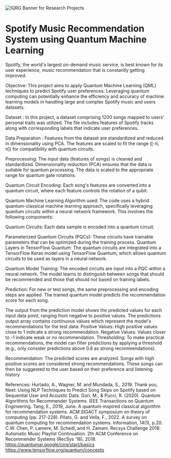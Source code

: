 ![IQRG Banner for Research Projects](../IQRG_Banner_Research_Projects_2024.png)

# Spotify Music Recommendation System using Quantum Machine Learning

Spotify, the world's largest on-demand music service, is best known for its user experience, music recommendation that is constantly getting improved.

Objective: This project aims to apply Quantum Machine Learning (QML) techniques to predict Spotify user preferences. Leveraging quantum computing can potentially enhance the efficiency and accuracy of machine learning models in handling large and complex Spotify music and users datasets.

Dataset : In this project, a dataset comprising 1200 songs mapped to users' personal traits was utilized. The file includes features of Spotify tracks along with corresponding labels that indicate user preferences.

Data Preparation : Features from the dataset are standardized and reduced in dimensionality using PCA. The features are scaled to fit the range ([-π, π]) for compatibility with quantum circuits.

Preprocessing:
The input data (features of songs) is cleaned and standardized.
Dimensionality reduction (PCA) ensures that the data is suitable for quantum processing.
The data is scaled to the appropriate range for quantum gate rotations.

Quantum Circuit Encoding:
Each song's features are converted into a quantum circuit, where each feature controls the rotation of a qubit.

Quantum Machine Learning Algorithm used:
The code uses a hybrid quantum-classical machine learning approach, specifically leveraging quantum circuits within a neural network framework. This involves the following components:

Quantum Circuits: Each data sample is encoded into a quantum circuit.

Parameterized Quantum Circuits (PQCs): These circuits have trainable parameters that can be optimized during the training process.
Quantum Layers in TensorFlow Quantum: The quantum circuits are integrated into a TensorFlow Keras model using TensorFlow Quantum, which allows quantum circuits to be used as layers in a neural network.

Quantum Model Training:
The encoded circuits are input into a PQC within a neural network.
The model learns to distinguish between songs that should be recommended and those that should not based on training labels.

Prediction:
For new or test songs, the same preprocessing and encoding steps are applied.
The trained quantum model predicts the recommendation score for each song.

The output from the prediction model shows the predicted values for each input data point, ranging from negative to positive values. The predictions output array contains continuous values which represent the model's recommendations for the test data:
Positive Values: High positive values close to 1 indicate a strong recommendation.
Negative Values: Values closer to -1 indicate weak or no recommendation.
Thresholding: To make practical recommendations, the model can filter predictions by applying a threshold (e.g., only consider predictions above 0.8 as strong recommendations).

Recommendation:
The predicted scores are analyzed.
Songs with high positive scores are considered strong recommendations.
These songs can then be suggested to the user based on their preference and listening history

References:
Hurtado, A., Wagner, M. and Mundada, S., 2019. Thank you, Next: Using NLP Techniques to Predict Song Skips on Spotify based on Sequential User and Acoustic Data.
Gori, M., & Pucci, R. (2020). Quantum Algorithms for Recommender Systems. IEEE Transactions on Quantum Engineering.
Tang, E., 2019, June. A quantum-inspired classical algorithm for recommendation systems. ACM SIGACT symposium on theory of computing (pp. 217-228).
Pilato, G. and Vella, F., 2022. A survey on quantum computing for recommendation systems. Information, 14(1), p.20.
C.W. Chen, P. Lamere, M. Schedl, and H. Zamani. Recsys Challenge 2018: Automatic Music Playlist Continuation. 2th ACM Conference on Recommender Systems (RecSys ’18), 2018.
https://quantumai.google/cirq/start/basics
https://www.tensorflow.org/quantum/concepts

